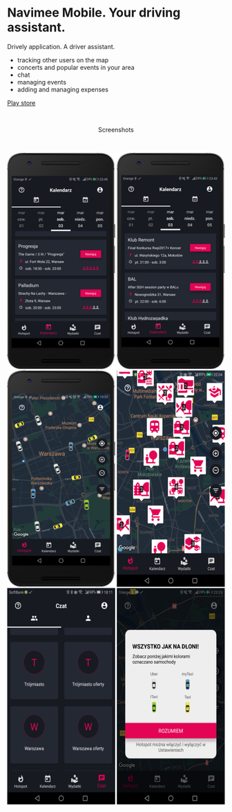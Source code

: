 # Navimee Mobile. Your driving assistant.

Drively application. A driver assistant.

  - tracking other users on the map
  - concerts and popular events in your area
  - chat
  - managing events
  - adding and managing expenses
  
[Play store](https://play.google.com/store/apps/details?id=org.pl.android.drively)

<div>
  <br />
  <p align="center"> Screenshots</p>
  <br />
<p align="center">
  <img src="https://github.com/Zielon/NavimeeMobile/blob/master/readme/calendar.png"  width="250" height="500">
  <img src="https://github.com/Zielon/NavimeeMobile/blob/master/readme/calendar2.png" width="250" height="500">
  <img src="https://github.com/Zielon/NavimeeMobile/blob/master/readme/hotspot.png"  width="250" height="500">
    <img src="https://github.com/Zielon/NavimeeMobile/blob/master/readme/hotspot2.png"  width="250" height="500">
  <img src="https://github.com/Zielon/NavimeeMobile/blob/master/readme/chat.png" width="250" height="500">
   <img src="https://github.com/Zielon/NavimeeMobile/blob/master/readme/taxi.png" width="250" height="500">
</p>
</div>
